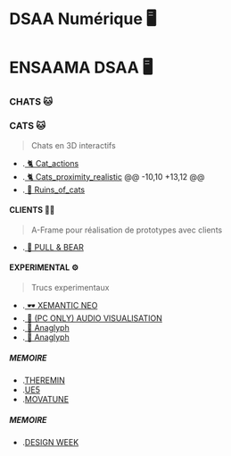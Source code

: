 # DSAA Numérique 🖥️
# ENSAAMA DSAA 🖥️

### CHATS  🐱


### CATS  🐱
> Chats en 3D interactifs 
* .[ 🐈 Cat_actions](https://zuomarage.github.io/chats/cat_actions.html) 
* .[ 🐈 Cats_proximity_realistic](https://zuomarage.github.io/chats/cats_proximity_realistic.html)
@@ -10,10 +13,12 @@
* .[ 🏢 Ruins_of_cats](https://zuomarage.github.io/chats/city_of_cats.html)

#### CLIENTS 🤟🏻
> A-Frame pour réalisation de prototypes avec clients
* .[ 🧪 PULL & BEAR](https://zuomarage.github.io/chats/rigidojewellery.html) 


####  EXPERIMENTAL ⚙️
> Trucs experimentaux
* .[ 🕶️ XEMANTIC NEO](https://zuomarage.github.io/chats/xemantic.html) 
* .[ 🎹 (PC ONLY) AUDIO VISUALISATION](https://zuomarage.github.io/chats/audio.html)
* .[ 👾 Anaglyph](https://zuomarage.github.io/chats/Analgyph.html)
* .[ 👾 Anaglyph](https://zuomarage.github.io/chats/Anaglyph.html)


#####  MEMOIRE
* .[THEREMIN](https://zuomarage.github.io/chats/theremin.html) 
* .[UE5](https://zuomarage.github.io/chats/UE5.html)
* .[MOVATUNE](https://zuomarage.github.io/chats/movatunev1.ino) 

#####  MEMOIRE
* .[DESIGN WEEK](https://zuomarage.github.io/chats/julie/VOXATUNE.html) 
